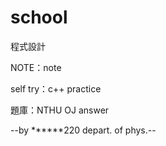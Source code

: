 # school
程式設計

NOTE：note

self try：c++ practice

題庫：NTHU OJ answer

--by ******220 depart. of phys.--
